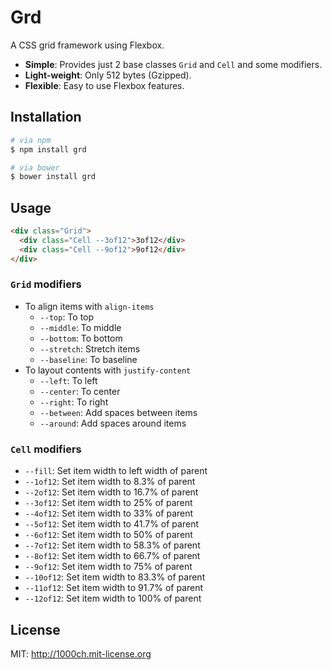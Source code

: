 # Grd

A CSS grid framework using Flexbox.

- **Simple**: Provides just 2 base classes `Grid` and `Cell` and some modifiers.
- **Light-weight**: Only 512 bytes (Gzipped).
- **Flexible**: Easy to use Flexbox features.

## Installation

```bash
# via npm
$ npm install grd

# via bower
$ bower install grd
```

## Usage

```html
<div class="Grid">
  <div class="Cell --3of12">3of12</div>
  <div class="Cell --9of12">9of12</div>
</div>
```

### `Grid` modifiers

- To align items with `align-items`
  - `--top`: To top
  - `--middle`: To middle
  - `--bottom`: To bottom
  - `--stretch`: Stretch items
  - `--baseline`: To baseline
- To layout contents with `justify-content`
  - `--left`: To left
  - `--center`: To center
  - `--right`: To right
  - `--between`: Add spaces between items
  - `--around`: Add spaces around items

### `Cell` modifiers

- `--fill`: Set item width to left width of parent
- `--1of12`: Set item width to 8.3% of parent
- `--2of12`: Set item width to 16.7% of parent
- `--3of12`: Set item width to 25% of parent
- `--4of12`: Set item width to 33% of parent
- `--5of12`: Set item width to 41.7% of parent
- `--6of12`: Set item width to 50% of parent
- `--7of12`: Set item width to 58.3% of parent
- `--8of12`: Set item width to 66.7% of parent
- `--9of12`: Set item width to 75% of parent
- `--10of12`: Set item width to 83.3% of parent
- `--11of12`: Set item width to 91.7% of parent
- `--12of12`: Set item width to 100% of parent

## License

MIT: http://1000ch.mit-license.org
